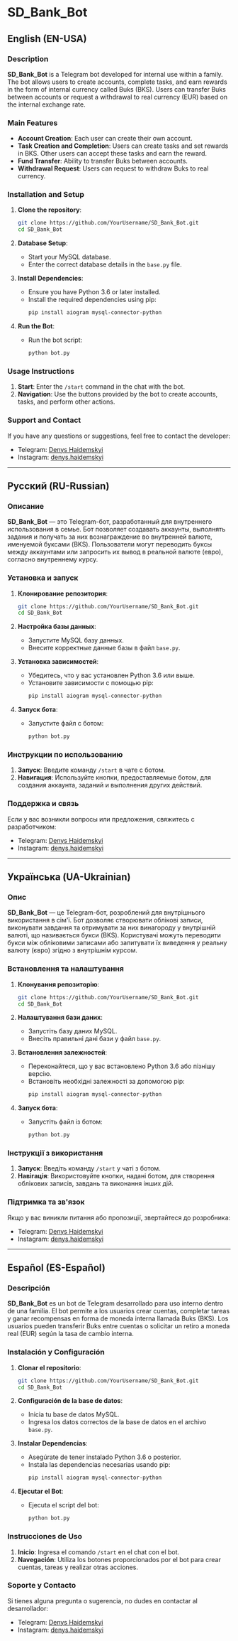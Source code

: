 
# SD_Bank_Bot

## English (EN-USA)

### Description

**SD_Bank_Bot** is a Telegram bot developed for internal use within a family. The bot allows users to create accounts, complete tasks, and earn rewards in the form of internal currency called Buks (BKS). Users can transfer Buks between accounts or request a withdrawal to real currency (EUR) based on the internal exchange rate.

### Main Features

- **Account Creation**: Each user can create their own account.
- **Task Creation and Completion**: Users can create tasks and set rewards in BKS. Other users can accept these tasks and earn the reward.
- **Fund Transfer**: Ability to transfer Buks between accounts.
- **Withdrawal Request**: Users can request to withdraw Buks to real currency.

### Installation and Setup

1. **Clone the repository**:
   ```bash
   git clone https://github.com/YourUsername/SD_Bank_Bot.git
   cd SD_Bank_Bot
   ```

2. **Database Setup**:
   - Start your MySQL database.
   - Enter the correct database details in the `base.py` file.

3. **Install Dependencies**:
   - Ensure you have Python 3.6 or later installed.
   - Install the required dependencies using pip:
     ```bash
     pip install aiogram mysql-connector-python
     ```

4. **Run the Bot**:
   - Run the bot script:
     ```bash
     python bot.py
     ```

### Usage Instructions

1. **Start**: Enter the `/start` command in the chat with the bot.
2. **Navigation**: Use the buttons provided by the bot to create accounts, tasks, and perform other actions.

### Support and Contact

If you have any questions or suggestions, feel free to contact the developer:

- Telegram: [Denys Haidemskyi](https://t.me/Denys_Haidemskyi)
- Instagram: [denys.haidemskyi](https://www.instagram.com/denys.haidemskyi/)

---

## Русский (RU-Russian)

### Описание

**SD_Bank_Bot** — это Telegram-бот, разработанный для внутреннего использования в семье. Бот позволяет создавать аккаунты, выполнять задания и получать за них вознаграждение во внутренней валюте, именуемой буксами (BKS). Пользователи могут переводить буксы между аккаунтами или запросить их вывод в реальной валюте (евро), согласно внутреннему курсу.

### Установка и запуск

1. **Клонирование репозитория**:
   ```bash
   git clone https://github.com/YourUsername/SD_Bank_Bot.git
   cd SD_Bank_Bot
   ```

2. **Настройка базы данных**:
   - Запустите MySQL базу данных.
   - Внесите корректные данные базы в файл `base.py`.

3. **Установка зависимостей**:
   - Убедитесь, что у вас установлен Python 3.6 или выше.
   - Установите зависимости с помощью pip:
     ```bash
     pip install aiogram mysql-connector-python
     ```

4. **Запуск бота**:
   - Запустите файл с ботом:
     ```bash
     python bot.py
     ```

### Инструкции по использованию

1. **Запуск**: Введите команду `/start` в чате с ботом.
2. **Навигация**: Используйте кнопки, предоставляемые ботом, для создания аккаунта, заданий и выполнения других действий.

### Поддержка и связь

Если у вас возникли вопросы или предложения, свяжитесь с разработчиком:

- Telegram: [Denys Haidemskyi](https://t.me/Denys_Haidemskyi)
- Instagram: [denys.haidemskyi](https://www.instagram.com/denys.haidemskyi/)

---

## Українська (UA-Ukrainian)

### Опис

**SD_Bank_Bot** — це Telegram-бот, розроблений для внутрішнього використання в сім'ї. Бот дозволяє створювати облікові записи, виконувати завдання та отримувати за них винагороду у внутрішній валюті, що називається букси (BKS). Користувачі можуть переводити букси між обліковими записами або запитувати їх виведення у реальну валюту (євро) згідно з внутрішнім курсом.

### Встановлення та налаштування

1. **Клонування репозиторію**:
   ```bash
   git clone https://github.com/YourUsername/SD_Bank_Bot.git
   cd SD_Bank_Bot
   ```

2. **Налаштування бази даних**:
   - Запустіть базу даних MySQL.
   - Внесіть правильні дані бази у файл `base.py`.

3. **Встановлення залежностей**:
   - Переконайтеся, що у вас встановлено Python 3.6 або пізнішу версію.
   - Встановіть необхідні залежності за допомогою pip:
     ```bash
     pip install aiogram mysql-connector-python
     ```

4. **Запуск бота**:
   - Запустіть файл із ботом:
     ```bash
     python bot.py
     ```

### Інструкції з використання

1. **Запуск**: Введіть команду `/start` у чаті з ботом.
2. **Навігація**: Використовуйте кнопки, надані ботом, для створення облікових записів, завдань та виконання інших дій.

### Підтримка та зв'язок

Якщо у вас виникли питання або пропозиції, звертайтеся до розробника:

- Telegram: [Denys Haidemskyi](https://t.me/Denys_Haidemskyi)
- Instagram: [denys.haidemskyi](https://www.instagram.com/denys.haidemskyi/)

---

## Español (ES-Español)

### Descripción

**SD_Bank_Bot** es un bot de Telegram desarrollado para uso interno dentro de una familia. El bot permite a los usuarios crear cuentas, completar tareas y ganar recompensas en forma de moneda interna llamada Buks (BKS). Los usuarios pueden transferir Buks entre cuentas o solicitar un retiro a moneda real (EUR) según la tasa de cambio interna.

### Instalación y Configuración

1. **Clonar el repositorio**:
   ```bash
   git clone https://github.com/YourUsername/SD_Bank_Bot.git
   cd SD_Bank_Bot
   ```

2. **Configuración de la base de datos**:
   - Inicia tu base de datos MySQL.
   - Ingresa los datos correctos de la base de datos en el archivo `base.py`.

3. **Instalar Dependencias**:
   - Asegúrate de tener instalado Python 3.6 o posterior.
   - Instala las dependencias necesarias usando pip:
     ```bash
     pip install aiogram mysql-connector-python
     ```

4. **Ejecutar el Bot**:
   - Ejecuta el script del bot:
     ```bash
     python bot.py
     ```

### Instrucciones de Uso

1. **Inicio**: Ingresa el comando `/start` en el chat con el bot.
2. **Navegación**: Utiliza los botones proporcionados por el bot para crear cuentas, tareas y realizar otras acciones.

### Soporte y Contacto

Si tienes alguna pregunta o sugerencia, no dudes en contactar al desarrollador:

- Telegram: [Denys Haidemskyi](https://t.me/Denys_Haidemskyi)
- Instagram: [denys.haidemskyi](https://www.instagram.com/denys.haidemskyi/)
